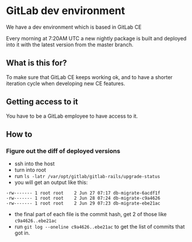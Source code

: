 # GitLab dev environment

We have a dev environment which is based in GitLab CE

Every morning at 7:20AM UTC a new nightly package is built and deployed into it with the latest version from the master branch.

## What is this for?

To make sure that GitLab CE keeps working ok, and to have a shorter iteration cycle when developing new CE features.

## Getting access to it

You have to be a GitLab employee to have access to it.

## How to

### Figure out the diff of deployed versions

* ssh into the host
* turn into root
* run `ls -latr /var/opt/gitlab/gitlab-rails/upgrade-status`
* you will get an output like this:
```
-rw------- 1 root root    2 Jun 27 07:17 db-migrate-6acdf1f
-rw------- 1 root root    2 Jun 28 07:24 db-migrate-c9a4626
-rw------- 1 root root    2 Jun 29 07:23 db-migrate-ebe21ac
```
* the final part of each file is the commit hash, get 2 of those like `c9a4626..ebe21ac`
* run `git log --oneline c9a4626..ebe21ac` to get the list of commits that got in.
